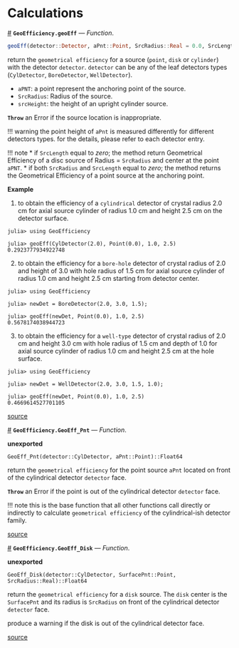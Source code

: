 
<a id='Calculations-1'></a>

# Calculations

<a id='GeoEfficiency.geoEff' href='#GeoEfficiency.geoEff'>#</a>
**`GeoEfficiency.geoEff`** &mdash; *Function*.



```julia
geoEff(detector::Detector, aPnt::Point, SrcRadius::Real = 0.0, SrcLength::Real = 0.0)::Float64
```

return the `geometrical efficiency` for a source (`point`, `disk` or `cylinder`) with  the detector `detector`.  `detector` can be any of the leaf detectors types (`CylDetector`, `BoreDetector`, `WellDetector`).

  * `aPNT`: a point represent the anchoring point of the source.
  * `SrcRadius`: Radius of the source.
  * `srcHeight`:  the height of an upright cylinder source.

**`Throw`** an Error if the source location is inappropriate.

!!! warning
    the point height of `aPnt` is measured differently for different detectors types. for the details, please refer to each detector entry.


!!! note
      * if `SrcLength` equal to $zero$; the method return Geometrical Efficiency of a disc   source of Radius = `SrcRadius` and center at the point `aPNT`.
      * if both `SrcRadius` and `SrcLength` equal to $zero$;   the method returns the Geometrical Efficiency of a point source at the anchoring point.


**Example**

1. to obtain the efficiency of a `cylindrical` detector of crystal radius $2.0$ cm for axial   source cylinder of radius $1.0$ cm and height $2.5$ cm on the detector surface.

```julia-repl
julia> using GeoEfficiency

julia> geoEff(CylDetector(2.0), Point(0.0), 1.0, 2.5)
0.2923777934922748
```

2. to obtain the efficiency for a `bore-hole` detector of crystal radius of $2.0$ and height of $3.0$ with   hole radius of $1.5$ cm for axial source cylinder of radius $1.0$ cm and height $2.5$ cm starting from detector center.

```julia-repl
julia> using GeoEfficiency

julia> newDet = BoreDetector(2.0, 3.0, 1.5);

julia> geoEff(newDet, Point(0.0), 1.0, 2.5)
0.5678174038944723
```

3. to obtain the efficiency for a `well-type` detector of crystal radius of $2.0$ cm and   height $3.0$ cm with hole radius of $1.5$ cm and depth of $1.0$ for axial source cylinder of   radius $1.0$ cm and height $2.5$ cm at the hole surface.

```julia-repl
julia> using GeoEfficiency

julia> newDet = WellDetector(2.0, 3.0, 1.5, 1.0);

julia> geoEff(newDet, Point(0.0), 1.0, 2.5)
0.4669614527701105
```


<a target='_blank' href='https://github.com/DrKrar/GeoEfficiency.jl/blob/170767107041c25c1b27b1db64cbef507f9688da/src/Calculations.jl#L224-L285' class='documenter-source'>source</a><br>

<a id='GeoEfficiency.GeoEff_Pnt' href='#GeoEfficiency.GeoEff_Pnt'>#</a>
**`GeoEfficiency.GeoEff_Pnt`** &mdash; *Function*.



**unexported**

```
GeoEff_Pnt(detector::CylDetector, aPnt::Point)::Float64
```

return the `geometrical efficiency` for the point source `aPnt` located on front of the cylindrical detector `detector` face.

**`Throw`** an Error if the point is out of the cylindrical detector `detector` face.

!!! note
    this is the base function that all other functions call directly or indirectly to calculate `geometrical efficiency` of the cylindrical-ish detector family.



<a target='_blank' href='https://github.com/DrKrar/GeoEfficiency.jl/blob/170767107041c25c1b27b1db64cbef507f9688da/src/Calculations.jl#L23-L37' class='documenter-source'>source</a><br>

<a id='GeoEfficiency.GeoEff_Disk' href='#GeoEfficiency.GeoEff_Disk'>#</a>
**`GeoEfficiency.GeoEff_Disk`** &mdash; *Function*.



**unexported**

```
GeoEff_Disk(detector::CylDetector, SurfacePnt::Point, SrcRadius::Real)::Float64
```

return the `geometrical efficiency` for a `disk` source. The `disk` center is the `SurfacePnt` and  its radius is `SrcRadius` on front of the cylindrical detector `detector` face.

produce a warning if the disk is out of the cylindrical detector face.


<a target='_blank' href='https://github.com/DrKrar/GeoEfficiency.jl/blob/170767107041c25c1b27b1db64cbef507f9688da/src/Calculations.jl#L72-L82' class='documenter-source'>source</a><br>

